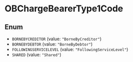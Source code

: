 # OBChargeBearerType1Code

## Enum

* `BORNEBYCREDITOR` (value: `"BorneByCreditor"`)
* `BORNEBYDEBTOR` (value: `"BorneByDebtor"`)
* `FOLLOWINGSERVICELEVEL` (value: `"FollowingServiceLevel"`)
* `SHARED` (value: `"Shared"`)

